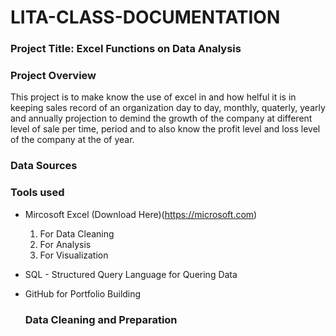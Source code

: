 # LITA-CLASS-DOCUMENTATION

### Project Title: Excel Functions on Data Analysis 

### Project Overview
This project is to make know the use of excel in and how helful it is in keeping sales record of an organization day to day, monthly, quaterly, yearly and annually projection to demind the growth of the company at different level of sale per time, period and to also know the profit level and loss level of the company at the of year.

### Data Sources

### Tools used
- Mircosoft Excel (Download Here)(https://microsoft.com)
  1. For Data Cleaning
  2. For Analysis
  3. For  Visualization
     
- SQL - Structured Query Language for Quering Data
- GitHub for Portfolio Building

  ### Data Cleaning and Preparation
